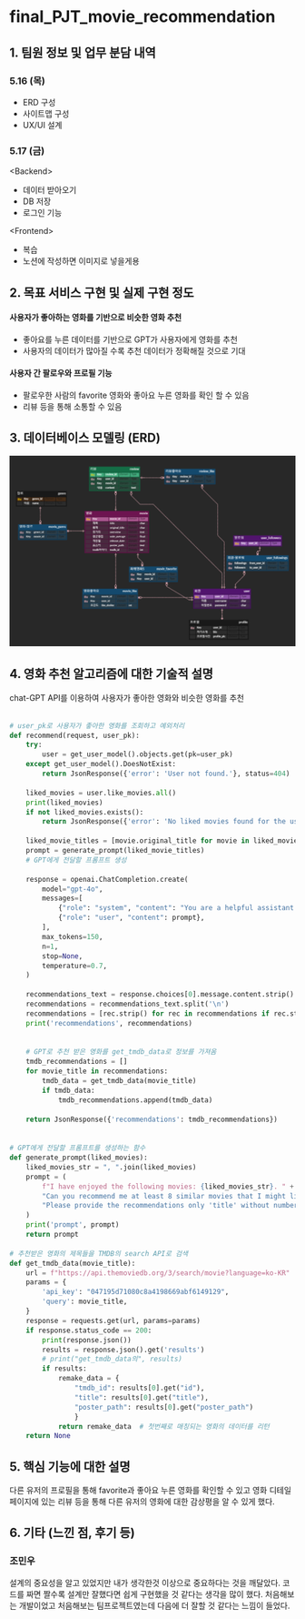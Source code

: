 # final_PJT_movie_recommendation

## 1. 팀원 정보 및 업무 분담 내역

### 5.16 (목)
- ERD 구성
- 사이트맵 구성
- UX/UI 설계

### 5.17 (금)
\<Backend>
- 데이터 받아오기
- DB 저장
- 로그인 기능

\<Frontend>
- 복습
- 노션에 작성하면 이미지로 넣을게용

## 2. 목표 서비스 구현 및 실제 구현 정도

#### 사용자가 좋아하는 영화를 기반으로 비슷한 영화 추천
- 좋아요를 누른 데이터를 기반으로 GPT가 사용자에게 영화를 추천
- 사용자의 데이터가 많아질 수록 추천 데이터가 정확해질 것으로 기대

#### 사용자 간 팔로우와 프로필 기능
- 팔로우한 사람의 favorite 영화와 좋아요 누른 영화를 확인 할 수 있음
- 리뷰 등을 통해 소통할 수 있음

## 3. 데이터베이스 모델링 (ERD)
![alt text](image.png)

## 4. 영화 추천 알고리즘에 대한 기술적 설명
chat-GPT API를 이용하여 사용자가 좋아한 영화와 비슷한 영화를 추천

```python

# user_pk로 사용자가 좋아한 영화를 조회하고 예외처리
def recommend(request, user_pk):
    try:
        user = get_user_model().objects.get(pk=user_pk)
    except get_user_model().DoesNotExist:
        return JsonResponse({'error': 'User not found.'}, status=404)

    liked_movies = user.like_movies.all()
    print(liked_movies)
    if not liked_movies.exists():
        return JsonResponse({'error': 'No liked movies found for the user.'}, status=400)

    liked_movie_titles = [movie.original_title for movie in liked_movies]
    prompt = generate_prompt(liked_movie_titles)
    # GPT에게 전달할 프롬프트 생성

    response = openai.ChatCompletion.create(
        model="gpt-4o",
        messages=[
            {"role": "system", "content": "You are a helpful assistant."},
            {"role": "user", "content": prompt},
        ],
        max_tokens=150,
        n=1,
        stop=None,
        temperature=0.7,
    )

    recommendations_text = response.choices[0].message.content.strip()
    recommendations = recommendations_text.split('\n')
    recommendations = [rec.strip() for rec in recommendations if rec.strip()]
    print('recommendations', recommendations)


    # GPT로 추천 받은 영화를 get_tmdb_data로 정보를 가져옴
    tmdb_recommendations = []
    for movie_title in recommendations:
        tmdb_data = get_tmdb_data(movie_title)
        if tmdb_data:
            tmdb_recommendations.append(tmdb_data)

    return JsonResponse({'recommendations': tmdb_recommendations})


# GPT에게 전달할 프롬프트를 생성하는 함수
def generate_prompt(liked_movies):
    liked_movies_str = ", ".join(liked_movies)
    prompt = (
        f"I have enjoyed the following movies: {liked_movies_str}. " +
        "Can you recommend me at least 8 similar movies that I might like? " +
        "Please provide the recommendations only 'title' without number."
    )
    print('prompt', prompt)
    return prompt

# 추천받은 영화의 제목들을 TMDB의 search API로 검색
def get_tmdb_data(movie_title):
    url = f"https://api.themoviedb.org/3/search/movie?language=ko-KR"
    params = {
        'api_key': "047195d71080c8a4198669abf6149129",
        'query': movie_title,
    }
    response = requests.get(url, params=params)
    if response.status_code == 200:
        print(response.json())
        results = response.json().get('results')
        # print("get_tmdb_data의", results)
        if results:
            remake_data = {
                "tmdb_id": results[0].get("id"),
                "title": results[0].get("title"),
                "poster_path": results[0].get("poster_path")
                }
            return remake_data  # 첫번째로 매칭되는 영화의 데이터를 리턴
    return None
```

## 5. 핵심 기능에 대한 설명

다른 유저의 프로필을 통해 favorite과 좋아요 누른 영화를 확인할 수 있고 영화 디테일 페이지에 있는 리뷰 등을 통해 다른 유저의 영화에 대한 감상평을 알 수 있게 했다.

## 6. 기타 (느낀 점, 후기 등)

### 조민우
설계의 중요성을 알고 있었지만 내가 생각한것 이상으로 중요하다는 것을 깨달았다. 코드를 짜면 짤수록 설계만 잘했다면 쉽게 구현했을 것 같다는 생각을 많이 했다. 처음해보는 개발이었고 처음해보는 팀프로젝트였는데 다음에 더 잘할 것 같다는 느낌이 들었다.